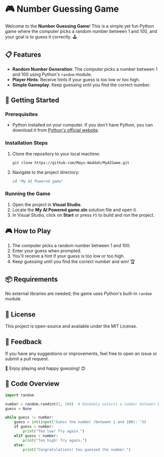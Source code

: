 # 🎮 Number Guessing Game

Welcome to the **Number Guessing Game**! This is a simple yet fun Python game where the computer picks a random number between 1 and 100, and your goal is to guess it correctly. 🕹️

## 📋 Features
- **Random Number Generation**: The computer picks a number between 1 and 100 using Python's `random` module.
- **Player Hints**: Receive hints if your guess is too low or too high.
- **Simple Gameplay**: Keep guessing until you find the correct number.

## 🚀 Getting Started

### **Prerequisites**
- Python installed on your computer. If you don't have Python, you can download it from [Python's official website](https://www.python.org/downloads/).

### **Installation Steps**
1. Clone the repository to your local machine:
    ```bash
    git clone https://github.com/Mays-Waddah/MyAIGame.git
    ```
2. Navigate to the project directory:
    ```bash
    cd "My AI Powered game"
    ```

### **Running the Game**
1. Open the project in **Visual Studio**.
2. Locate the **My AI Powered game.sln** solution file and open it.
3. In Visual Studio, click on **Start** or press `F5` to build and run the project.
    
## 🎮 How to Play
1. The computer picks a random number between 1 and 100.
2. Enter your guess when prompted.
3. You'll receive a hint if your guess is too low or too high.
4. Keep guessing until you find the correct number and win! 🏆

## 📦 Requirements
No external libraries are needed; the game uses Python's built-in `random` module.

## 📄 License
This project is open-source and available under the MIT License.

## 💬 Feedback
If you have any suggestions or improvements, feel free to open an issue or submit a pull request.

🌟 Enjoy playing and happy guessing! 😊

## 📝 Code Overview

```python
import random

number = random.randint(1, 100)  # Randomly selects a number between 1 and 100
guess = None

while guess != number:
    guess = int(input("Guess the number (between 1 and 100): "))
    if guess < number:
        print("Too low! Try again.")
    elif guess > number:
        print("Too high! Try again.")
    else:
        print("Congratulations! You guessed the number.")
